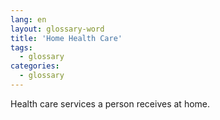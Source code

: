 ```yaml
---
lang: en
layout: glossary-word
title: 'Home Health Care'
tags:
  - glossary
categories:
  - glossary
---
```

Health care services a person receives at home.